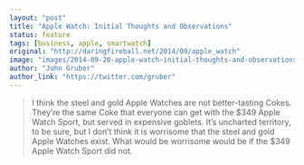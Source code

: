 ```yaml
---
layout: "post"
title: "Apple Watch: Initial Thoughts and Observations"
status: feature
tags: [business, apple, smartwatch]
original: "http://daringfireball.net/2014/09/apple_watch"
image: "images/2014-09-20-apple-watch-initial-thoughts-and-observations/HeroSlide-SignatureTouch.ashx"
author: "John Gruber"
author_link: "https://twitter.com/gruber"
---
```


<blockquote>I think the steel and gold Apple Watches are not better-tasting Cokes. They’re the same Coke that everyone can get with the $349 Apple Watch Sport, but served in expensive goblets. It’s uncharted territory, to be sure, but I don’t think it is worrisome that the steel and gold Apple Watches exist. What would be worrisome would be if the $349 Apple Watch Sport did not.</blockquote>

